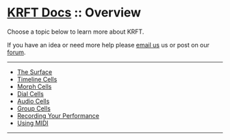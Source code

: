 
# [KRFT Docs](/docs) :: Overview


Choose a topic below to learn more about KRFT.

If you have an idea or need more help please <a href="mailto:hello@studioamplify.com">email us</a> us or post on our <a href="http://studioamplify.chat">forum</a>.

---

- [The Surface](the-surface)
- [Timeline Cells](timeline-cells)
- [Morph Cells](morph-cells)
- [Dial Cells](dial-cells)
- [Audio Cells](audio-cells)
- [Group Cells](group-cells)
- [Recording Your Performance](recording-your-performance)
- [Using MIDI](using-midi)

---